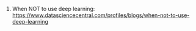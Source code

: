 1. When NOT to use deep learning: https://www.datasciencecentral.com/profiles/blogs/when-not-to-use-deep-learning


